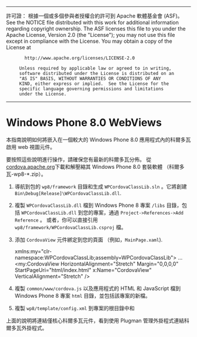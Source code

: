 * * *

許可證： 根據一個或多個參與者授權合約許可到 Apache 軟體基金會 (ASF)。 See the NOTICE file distributed with this work for additional information regarding copyright ownership. The ASF licenses this file to you under the Apache License, Version 2.0 (the "License"); you may not use this file except in compliance with the License. You may obtain a copy of the License at

           http://www.apache.org/licenses/LICENSE-2.0
    
         Unless required by applicable law or agreed to in writing,
         software distributed under the License is distributed on an
         "AS IS" BASIS, WITHOUT WARRANTIES OR CONDITIONS OF ANY
         KIND, either express or implied.  See the License for the
         specific language governing permissions and limitations
         under the License.
    

* * *

# Windows Phone 8.0 WebViews

本指南說明如何將嵌入在一個較大的 Windows Phone 8.0 應用程式內的科爾多瓦啟用 web 視圖元件。

要按照這些說明進行操作，請確保您有最新的科爾多瓦分佈。 從[cordova.apache.org](http://cordova.apache.org)下載和解壓縮其 Windows Phone 8.0 套裝軟體 （科爾多瓦-wp8-*.zip）。

  1. 導航到包的 `wp8/framework` 目錄和生成 `WPCordovaClassLib.sln` 。它將創建`Bin\Debug[Release]\WPCordovaClassLib.dll`.

  2. 複製 `WPCordovaClassLib.dll` 檔到 Windows Phone 8 專案 `/libs` 目錄，包括 `WPCordovaClassLib.dll` 到您的專案，通過 `Project->References->Add Reference` 。 或者，你可以直接引用 `wp8/framework/WPCordovaClassLib.csproj` 檔。

  3. 添加 `CordovaView` 元件綁定到您的頁面 （例如，`MainPage.xaml`).
    
        xmlns:my="clr-namespace:WPCordovaClassLib;assembly=WPCordovaClassLib">
        ...
        <my:CordovaView HorizontalAlignment="Stretch" Margin="0,0,0,0" 
        StartPageUri="html/index.html" x:Name="CordovaView" VerticalAlignment="Stretch" />
        

  4. 複製 `common/www/cordova.js` 以及應用程式的 HTML 和 JavaScript 檔到 Windows Phone 8 專案 `html` 目錄，並包括該專案的新檔。

  5. 複製 `wp8/template/config.xml` 到專案的根目錄中和

上面的說明將連結僅核心科爾多瓦元件，看到使用 Plugman 管理外掛程式連結科爾多瓦外掛程式。